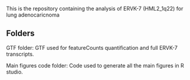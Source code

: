 This is the repository containing the analysis of ERVK-7 (HML2_1q22) for lung adenocaricnoma

## Folders

GTF folder: GTF used for featureCounts quantification and full ERVK-7 transcripts.

Main figures code folder: Code used to generate all the main figures in R studio.
